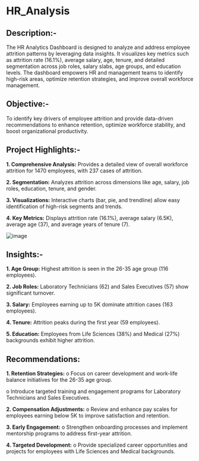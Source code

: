 # HR_Analysis
## Description:-
The HR Analytics Dashboard is designed to analyze and address employee attrition patterns by leveraging data insights. It visualizes key metrics such as attrition rate (16.1%), average salary, age, tenure, and detailed segmentation across job roles, salary slabs, age groups, and education levels. The dashboard empowers HR and management teams to identify high-risk areas, optimize retention strategies, and improve overall workforce management.

## Objective:-
To identify key drivers of employee attrition and provide data-driven recommendations to enhance retention, optimize workforce stability, and boost organizational productivity.

## Project Highlights:-
**1.	Comprehensive Analysis:** Provides a detailed view of overall workforce attrition for 1470 employees, with 237 cases of attrition.

**2.	Segmentation:** Analyzes attrition across dimensions like age, salary, job roles, education, tenure, and gender.

**3.	Visualizations:** Interactive charts (bar, pie, and trendline) allow easy identification of high-risk segments and trends.

**4.	Key Metrics:** Displays attrition rate (16.1%), average salary (6.5K), average age (37), and average years of tenure (7).


![image](https://github.com/user-attachments/assets/778d05c4-7909-40d3-b325-62725e1ffe7f)



## Insights:-
**1.	Age Group:** Highest attrition is seen in the 26-35 age group (116 employees).

**2.	Job Roles:** Laboratory Technicians (62) and Sales Executives (57) show significant turnover.

**3.	Salary:** Employees earning up to 5K dominate attrition cases (163 employees).

**4.	Tenure:** Attrition peaks during the first year (59 employees).

**5.	Education:** Employees from Life Sciences (38%) and Medical (27%) backgrounds exhibit higher attrition.

## Recommendations:
**1.	Retention Strategies:**
o	Focus on career development and work-life balance initiatives for the 26-35 age group.

o	Introduce targeted training and engagement programs for Laboratory Technicians and Sales Executives.

**2.	Compensation Adjustments:**
o	Review and enhance pay scales for employees earning below 5K to improve satisfaction and retention.

**3.	Early Engagement:**
o	Strengthen onboarding processes and implement mentorship programs to address first-year attrition.

**4.	Targeted Development:**
o	Provide specialized career opportunities and projects for employees with Life Sciences and Medical backgrounds.



